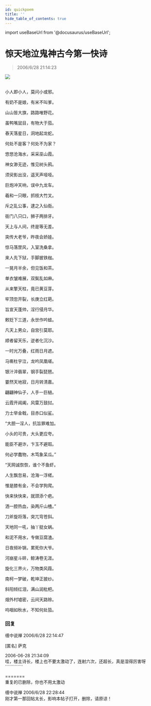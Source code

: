 ```yaml
---
id: quickpoem
title: ''
hide_table_of_contents: true
---
```


import useBaseUrl from '@docusaurus/useBaseUrl';

# 惊天地泣鬼神古今第一快诗

> 2006/6/28 21:14:23

<div style={{textAlign: 'center'}}>
<img src={useBaseUrl('/img/poems/quickpoem/1.jpeg')} /><br/><br/>
</div>

<div style={{fontSize: 'x-large', fontWeight: 'normal', textAlign: 'center'}}>

小人即小人，莫问小或邪。

有奶不是娘，有米不叫爹。

山山皆大旗，路路唯野花。

虽鸭嘴鼠目，有物大于茄。

舂天落星日，洞地起龙蛇。

何处不是客？何处不为家？

悠悠沧海水，采采巫山霞。

神女渺无迹，惟见树头鸦。

须臾影出没，遥天声哑哑。

巨炮冲天响，误中九龙车。

羲和一只眼，抓枝大竹叉。

斥之乱公事，逮之入仙衙。

衙门八只口，狮子两排牙。

天上与人间，终是等无差。

突传大老爷，昨夜会娇娃。

惊马落罡风，入室洗桑拿。

来人先下狱，手脚披铁枷。

一晃月半余，但见饭和茶。

单衣皱难展，双鬓乱如麻。

从来擎天柱，竟已黄豆芽。

牢顶忽开裂，长庚立红葩。

旨宣天蓬帅，淫行侵月华。

敕贬下三道，永世作吟蛙。

凡天上男众，自宫引莫耶。

顺者留天乐，逆者化沉沙。

一时光万叠，红雨日月遮。

马嘶杜宇泣，龙吟凤凰嗟。

银汁淬翡翠，钢手裂琵琶。

霎然天地寂，日月转清嘉。

翩翩神仙子，人手一巨檛。

云霞开阊阖，风雷万鼓挝。

力士举金戟，目赤口似鲨。

“大胆一淫人，抗旨罪难加。

小头的可贵，大头更应夸。

能臣不避诈，卞玉不避瑕。

何必学蠢物，木笃象呆瓜。”

“天网诚恢恢，谁个不鱼虾。

人生飘忽易，沧海一浮槎。

惟是膝有金，不会学狗爬。 

快来快快来，就颈添个疤。

洒一腔热血，染两斤山楂。”

刀斧旋将落，突兀穹苍斜。

天地同一吼，抽丫挺女娲。

和泥不用水，专做豆腐渣。

日夜频补锅，累死你大爷。

河崩星斗碎，鲸涛卷无涯。

旋化三界火，万物类风葭。

南柯一梦破，乾坤正披纱。

斜阳倾红泪，满山润枇杷。

烟外村墟密，云间天路赊。 

呜咽如秋水，不知何处笳。
</div>

### 回复

<div class='blog-comment'>
<span class='blog-comment-chan'>缠中说禅</span> 2006/6/28 22:14:47<br/>

[匿名] 萨克 

 
2006-06-28 21:34:09 <br/>
哇，楼主诗长，楼上也不要太激动了，连射六次，还超长，真是湿得厉害呀````````````` <br/>
 
=======<br/>
重复的已删除，你也不用太激动
</div>

<div class='blog-comment'>
<span class='blog-comment-chan'>缠中说禅</span> 2006/6/28 22:28:44<br/>
刚才第一那回帖太长，影响本帖子打开，删除，请原谅！
</div>